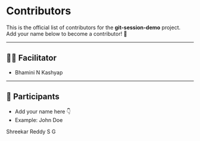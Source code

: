 # Contributors

This is the official list of contributors for the **git-session-demo** project.  
Add your name below to become a contributor! 🎉  

---

## 👩‍💻 Facilitator
- Bhamini N Kashyap

---

## 🙌 Participants
- Add your name here 👇
- Example: John Doe

Shreekar Reddy S G


